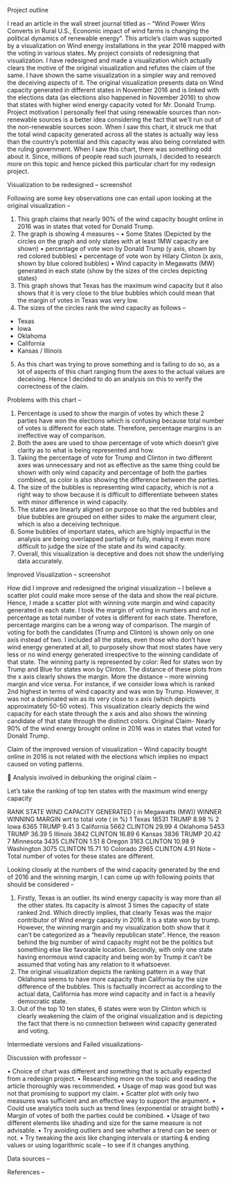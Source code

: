 Project outline 

I read an article in the wall street journal titled as – “Wind Power Wins Converts in Rural U.S., Economic impact of wind farms is changing the political dynamics of renewable energy”. This article’s claim was supported by a visualization on Wind energy installations in the year 2016 mapped with the voting in various states. My project consists of redesigning that visualization.
I have redesigned and made a visualization which actually clears the motive of the original visualization and refutes the claim of the same. I have shown the same visualization in a simpler way and removed the deceiving aspects of it. The original visualization presents data on Wind capacity generated in different states in November 2016 and is linked with the elections data (as elections also happened in November 2016) to show that states with higher wind energy capacity voted for Mr. Donald Trump. 
Project motivation 
I personally feel that using renewable sources than non-renewable sources is a better idea considering the fact that we’ll run out of the non-renewable sources soon. 
When I saw this chart, it struck me that the total wind capacity generated across all the states is actually way less than the country’s potential and this capacity was also being correlated with the ruling government. When I saw this chart, there was something odd about it. Since, millions of people read such journals, I decided to research more on this topic and hence picked this particular chart for my redesign project.
  
Visualization to be redesigned –
screenshot


Following are some key observations one can entail upon looking at the original visualization –

1.	This graph claims that nearly 90% of the wind capacity bought online in 2016 was in states that voted for Donald Trump. 
2.	The graph is showing 4 measures – 
•	Some States (Depicted by the circles on the graph and only states with at least 1MW capacity are shown)
•	percentage of vote won by Donald Trump (y axis, shown by red colored bubbles)
•	percentage of vote won by Hilary Clinton (x axis, shown by blue colored bubbles)
•	Wind capacity in Megawatts (MW) generated in each state (show by the sizes of the circles depicting states)
3.	This graph shows that Texas has the maximum wind capacity but it also shows that it is very close to the blue bubbles which could mean that the margin of votes in Texas was very low. 
4.	The sizes of the circles rank the wind capacity as follows – 
-	Texas 
-	Iowa 
-	Oklahoma 
-	California 
-	Kansas / Illinois
5.	As this chart was trying to prove something and is failing to do so, as a lot of aspects of this chart ranging from the axes to the actual values are deceiving. Hence I decided to do an analysis on this to verify the correctness of the claim. 

Problems with this chart –
1.	Percentage is used to show the margin of votes by which these 2 parties have won the elections which is confusing because total number of votes is different for each state. Therefore, percentage margins is an ineffective way of comparison.
2.	Both the axes are used to show percentage of vote which doesn’t give clarity as to what is being represented and how. 
3.	Taking the percentage of vote for Trump and Clinton in two different axes was unnecessary and not as effective as the same thing could be shown with only wind capacity and percentage of both the parties combined, as color is also showing the difference between the parties. 
4.	The size of the bubbles is representing wind capacity, which is not a right way to show because it is difficult to differentiate between states with minor difference in wind capacity. 
5.	The states are linearly aligned on purpose so that the red bubbles and blue bubbles are grouped on either sides to make the argument clear, which is also a deceiving technique.
6.	Some bubbles of important states, which are highly impactful in the analysis are being overlapped partially or fully, making it even more difficult to judge the size of the state and its wind capacity. 
7.	Overall, this visualization is deceptive and does not show the underlying data accurately.

Improved Visualization –
 screenshot

How did I improve and redesigned the original visualization –
 I believe a scatter plot could make more sense of the data and show the real picture. Hence, I made a scatter plot with winning vote margin and wind capacity generated in each state.
 I took the margin of voting in numbers and not in percentage as total number of votes is different for each state. Therefore, percentage margins can be a wrong way of comparison. 
 The margin of voting for both the candidates (Trump and Clinton) is shown only on one axis instead of two. 
 I included all the states, even those who don’t have wind energy generated at all, to purposely show that most states have very less or no wind energy generated irrespective to the winning candidate of that state. 
 The winning party is represented by color: Red for states won by Trump and Blue for states won by Clinton. 
 The distance of these plots from the x axis clearly shows the margin. More the distance – more winning margin and vice versa. For instance, if we consider Iowa which is ranked 2nd highest in terms of wind capacity and was won by Trump. However, it was not a dominated win as its very close to x axis (which depicts approximately 50-50 votes).
 This visualization clearly depicts the wind capacity for each state through the x axis and also shows the winning candidate of that state through the distinct colors.
Original Claim- 
Nearly 90% of the wind energy brought online in 2016 was in states that voted for Donald Trump. 

Claim of the improved version of visualization – 
Wind capacity bought online in 2016 is not related with the elections which implies no impact caused on voting patterns. 


Analysis involved in debunking the original claim –

Let’s take the ranking of top ten states with the maximum wind energy capacity 

RANK
STATE
WIND CAPACITY GENERATED ( in Megawatts (MW))
WINNER 
WINNING MARGIN wrt to total vote ( in %)
1
Texas
18531
TRUMP
8.98 %
2
Iowa
6365
TRUMP
9.41
3
California
5662
CLINTON
29.99
4
Oklahoma
5453
TRUMP
36.39 
5
Illinois
3842
CLINTON
16.89
6
Kansas
3836
TRUMP
20.42
7
Minnesota
3435
CLINTON
1.51 
8
Oregon
3163
CLINTON
10.98
9
Washington
3075
CLINTON
15.71
10
Colorado
2965
CLINTON
4.91
Note – Total number of votes for these states are different. 

Looking closely at the numbers of the wind capacity generated by the end of 2016 and the winning margin, I can come up with following points that should be considered – 

1.	Firstly, Texas is an outlier. Its wind energy capacity is way more than all the other states. Its capacity is almost 3 times the capacity of state ranked 2nd.  Which directly implies, that clearly Texas was the major contributor of Wind energy capacity in 2016. It is a state won by trump. However, the winning margin and my visualization both show that it can’t be categorized as a “heavily republican state”. Hence, the reason behind the big number of wind capacity might not be the politics but something else like favorable location. Secondly, with only one state having enormous wind capacity and being won by Trump it can’t be assumed that voting has any relation to it whatsoever.
2.	The original visualization depicts the ranking pattern in a way that Oklahoma seems to have more capacity than California by the size difference of the bubbles. This is factually incorrect as according to the actual data, California has more wind capacity and in fact is a heavily democratic state.
3.	Out of the top 10 ten states, 6 states were won by Clinton which is clearly weakening the claim of the original visualization and is depicting the fact that there is no connection between wind capacity generated and voting. 


Intermediate versions and Failed visualizations- 



Discussion with professor –

•	Choice of chart was different and something that is actually expected from a redesign project.
•	Researching more on the topic and reading the article thoroughly was recommended.
•	Usage of map was good but was not that promising to support my claim. 
•	Scatter plot with only two measures was sufficient and an effective way to support the argument. 
•	Could use analytics tools such as trend lines (exponential or straight both)
•	Margin of votes of both the parties could be combined.
•	Usage of two different elements like shading and size for the same measure is not advisable. 
•	Try avoiding outliers and see whether a trend can be seen or not.
•	Try tweaking the axis like changing intervals or starting & ending values or using logarithmic scale – to see if it changes anything. 

Data sources – 

References – 













